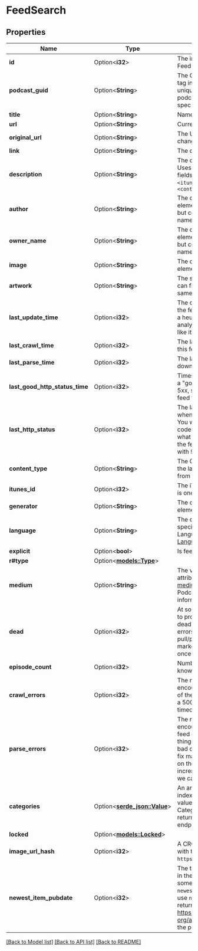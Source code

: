 # FeedSearch

## Properties

Name | Type | Description | Notes
------------ | ------------- | ------------- | -------------
**id** | Option<**i32**> | The internal PodcastIndex.org Feed ID.  | [optional]
**podcast_guid** | Option<**String**> | The GUID from the `podcast:guid` tag in the feed. This value is a unique, global identifier for the podcast.   See the namespace spec for [guid](https://github.com/Podcastindex-org/podcast-namespace/blob/main/docs/1.0.md#guid) for details.  | [optional]
**title** | Option<**String**> | Name of the feed  | [optional]
**url** | Option<**String**> | Current feed URL  | [optional]
**original_url** | Option<**String**> | The URL of the feed, before it changed to the current `url` value.  | [optional]
**link** | Option<**String**> | The channel-level link in the feed  | [optional]
**description** | Option<**String**> | The channel-level description   Uses the longer of the possible fields in the feed: `<description>`, `<itunes:summary>` and `<content:encoded>`  | [optional]
**author** | Option<**String**> | The channel-level author element.   Usually iTunes specific, but could be from another namespace if not present.  | [optional]
**owner_name** | Option<**String**> | The channel-level owner:name element.   Usually iTunes specific, but could be from another namespace if not present.  | [optional]
**image** | Option<**String**> | The channel-level image element.  | [optional]
**artwork** | Option<**String**> | The seemingly best artwork we can find for the feed.  Might be the same as `image` in most instances.  | [optional]
**last_update_time** | Option<**i32**> | The channel-level pubDate for the feed, if it’s sane.  If not, this is a heuristic value, arrived at by analyzing other parts of the feed, like item-level pubDates.  | [optional]
**last_crawl_time** | Option<**i32**> | The last time we attempted to pull this feed from its url.  | [optional]
**last_parse_time** | Option<**i32**> | The last time we tried to parse the downloaded feed content.  | [optional]
**last_good_http_status_time** | Option<**i32**> | Timestamp of the last time we got a \"good\", meaning non-4xx/non-5xx, status code when pulling this feed from its url.  | [optional]
**last_http_status** | Option<**i32**> | The last http status code we got when pulling this feed from its url.   You will see some made up status codes sometimes. These are what we use to track state within the feed puller. These all start with 9xx.  | [optional]
**content_type** | Option<**String**> | The Content-Type header from the last time we pulled this feed from its url.  | [optional]
**itunes_id** | Option<**i32**> | The iTunes ID of this feed if there is one, and we know what it is.  | [optional]
**generator** | Option<**String**> | The channel-level generator element if there is one.  | [optional]
**language** | Option<**String**> | The channel-level language specification of the feed.  Languages accord with the [RSS Language Spec](https://www.rssboard.org/rss-language-codes).  | [optional]
**explicit** | Option<**bool**> | Is feed marked as explicit  | [optional]
**r#type** | Option<[**models::Type**](type.md)> |  | [optional]
**medium** | Option<**String**> | The value of the `podcast:medium` attribute for the feed.   See the [medium](https://github.com/Podcastindex-org/podcast-namespace/blob/main/docs/1.0.md#medium) description in the Podcast Namespace for more information.  | [optional]
**dead** | Option<**i32**> | At some point, we give up trying to process a feed and mark it as dead. This is usually after 1000 errors without a successful pull/parse cycle. Once the feed is marked dead, we only check it once per month.  | [optional]
**episode_count** | Option<**i32**> | Number of episodes for this feed known to the index.  | [optional]
**crawl_errors** | Option<**i32**> | The number of errors we’ve encountered trying to pull a copy of the feed. Errors are things like a 500 or 404 response, a server timeout, bad encoding, etc.  | [optional]
**parse_errors** | Option<**i32**> | The number of errors we’ve encountered trying to parse the feed content. Errors here are things like not well-formed xml, bad character encoding, etc.   We fix many of these types of issues on the fly when parsing. We only increment the errors count when we can’t fix it.  | [optional]
**categories** | Option<[**serde_json::Value**](.md)> | An array of categories, where the index is the Category ID and the value is the Category Name.   All Category numbers and names are returned by the `categories/list` endpoint.  | [optional]
**locked** | Option<[**models::Locked**](locked.md)> |  | [optional]
**image_url_hash** | Option<**i32**> | A CRC32 hash of the `image` URL with the protocol (`http://`, `https://`) removed.  | [optional]
**newest_item_pubdate** | Option<**i32**> | The time the most recent episode in the feed was published.   Note: some endpoints use `newestItemPubdate` while others use `newestItemPublishTime`.  They return the same information. See https://github.com/Podcastindex-org/api/issues/3 to track when the property name is updated.  | [optional]

[[Back to Model list]](../README.md#documentation-for-models) [[Back to API list]](../README.md#documentation-for-api-endpoints) [[Back to README]](../README.md)


